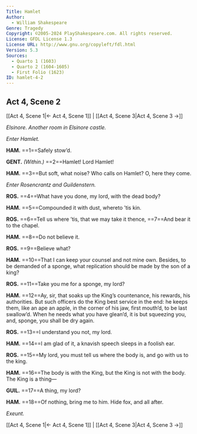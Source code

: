```yaml
---
Title: Hamlet
Author: 
  - William Shakespeare
Genre: Tragedy
Copyright: ©2005-2024 PlayShakespeare.com. All rights reserved.
License: GFDL License 1.3
License URL: http://www.gnu.org/copyleft/fdl.html
Version: 5.3
Sources:
  - Quarto 1 (1603)
  - Quarto 2 (1604-1605)
  - First Folio (1623)
ID: hamlet-4-2
---
```


## Act 4, Scene 2
[[Act 4, Scene 1|← Act 4, Scene 1]] | [[Act 4, Scene 3|Act 4, Scene 3 →]]

*Elsinore. Another room in Elsinore castle.*

*Enter Hamlet.*

**HAM.**
==1==Safely stow’d.

**GENT.**
*(Within.)*
==2==Hamlet! Lord Hamlet!

**HAM.**
==3==But soft, what noise? Who calls on Hamlet? O, here they come.

*Enter Rosencrantz and Guildenstern.*

**ROS.**
==4==What have you done, my lord, with the dead body?

**HAM.**
==5==Compounded it with dust, whereto ’tis kin.

**ROS.**
==6==Tell us where ’tis, that we may take it thence,
==7==And bear it to the chapel.

**HAM.**
==8==Do not believe it.

**ROS.**
==9==Believe what?

**HAM.**
==10==That I can keep your counsel and not mine own. Besides, to be demanded of a sponge, what replication should be made by the son of a king?

**ROS.**
==11==Take you me for a sponge, my lord?

**HAM.**
==12==Ay, sir, that soaks up the King’s countenance, his rewards, his authorities. But such officers do the King best service in the end: he keeps them, like an ape an apple, in the corner of his jaw, first mouth’d, to be last swallow’d. When he needs what you have glean’d, it is but squeezing you, and, sponge, you shall be dry again.

**ROS.**
==13==I understand you not, my lord.

**HAM.**
==14==I am glad of it, a knavish speech sleeps in a foolish ear.

**ROS.**
==15==My lord, you must tell us where the body is, and go with us to the king.

**HAM.**
==16==The body is with the King, but the King is not with the body. The King is a thing⁠—

**GUIL.**
==17==A thing, my lord?

**HAM.**
==18==Of nothing, bring me to him. Hide fox, and all after.

*Exeunt.*

[[Act 4, Scene 1|← Act 4, Scene 1]] | [[Act 4, Scene 3|Act 4, Scene 3 →]]